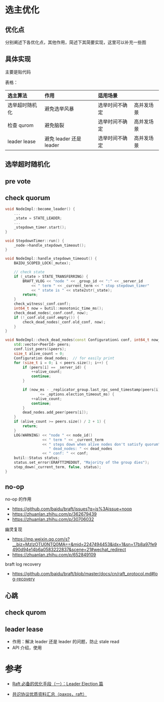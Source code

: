 选主优化
===


优化点
---
分别阐述下各优化点，其他作用，简述下其简要实现，这里可以补充一些图

具体实现
---

主要是贴代码



表格：

| 选主算法 | 作用 | 适用场景 | |
| :--- | :--- | :--- | :--- |
| 选举超时随机化 | 避免选举风暴 | 选举时间不确定 | 高并发场景 |
| 检查 qurom | 避免脑裂 | 选举时间不确定 | 高并发场景 |
| leader lease | 避免 leader 还是 leader | 选举时间不确定 | 高并发场景 |

选举超时随机化
---

pre vote
---

check quorum
---

```cpp
void NodeImpl::become_leader() {
    ...
    _state = STATE_LEADER;
    ...
    _stepdown_timer.start();
}
```

```cpp
void StepdownTimer::run() {
    _node->handle_stepdown_timeout();
}

void NodeImpl::handle_stepdown_timeout() {
    BAIDU_SCOPED_LOCK(_mutex);

    // check state
    if (_state > STATE_TRANSFERRING) {
        BRAFT_VLOG << "node " << _group_id << ":" << _server_id
            << " term " << _current_term << " stop stepdown_timer"
            << " state is " << state2str(_state);
        return;
    }
    check_witness(_conf.conf);
    int64_t now = butil::monotonic_time_ms();
    check_dead_nodes(_conf.conf, now);
    if (!_conf.old_conf.empty()) {
        check_dead_nodes(_conf.old_conf, now);
    }
}
```

```cpp
void NodeImpl::check_dead_nodes(const Configuration& conf, int64_t now_ms) {
    std::vector<PeerId> peers;
    conf.list_peers(&peers);
    size_t alive_count = 0;
    Configuration dead_nodes;  // for easily print
    for (size_t i = 0; i < peers.size(); i++) {
        if (peers[i] == _server_id) {
            ++alive_count;
            continue;
        }

        if (now_ms - _replicator_group.last_rpc_send_timestamp(peers[i])
                <= _options.election_timeout_ms) {
            ++alive_count;
            continue;
        }
        dead_nodes.add_peer(peers[i]);
    }
    if (alive_count >= peers.size() / 2 + 1) {
        return;
    }
    LOG(WARNING) << "node " << node_id()
                 << " term " << _current_term
                 << " steps down when alive nodes don't satisfy quorum"
                    " dead_nodes: " << dead_nodes
                 << " conf: " << conf;
    butil::Status status;
    status.set_error(ERAFTTIMEDOUT, "Majority of the group dies");
    step_down(_current_term, false, status);
}

```

no-op
---

no-op 的作用

* https://github.com/baidu/braft/issues?q=is%3Aissue+noop
* https://zhuanlan.zhihu.com/p/362679439
* https://zhuanlan.zhihu.com/p/30706032

幽灵复现

* https://mp.weixin.qq.com/s?__biz=MzIzOTU0NTQ0MA==&mid=2247494453&idx=1&sn=17b8a97fe9490d94e14b6a0583222837&scene=21#wechat_redirect
* https://zhuanlan.zhihu.com/p/652849109

braft log recovery
* https://github.com/baidu/braft/blob/master/docs/cn/raft_protocol.md#log-recovery


心跳
---

check qurom
---


leader lease
---

* 作用：解决 leader 还是 leader 的问题，防止 stale read
* API 介绍，使用

参考
===

* [Raft 必备的优化手段（一）：Leader Election 篇](https://zhuanlan.zhihu.com/p/639480562)

* [共识协议优质资料汇总（paxos，raft）](https://zhuanlan.zhihu.com/p/628681520)
